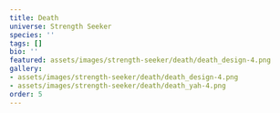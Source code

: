 ```yaml
---
title: Death
universe: Strength Seeker
species: ''
tags: []
bio: ''
featured: assets/images/strength-seeker/death/death_design-4.png
gallery:
- assets/images/strength-seeker/death/death_design-4.png
- assets/images/strength-seeker/death/death_yah-4.png
order: 5
---
```

